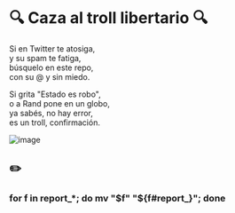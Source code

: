 # 🔍 Caza al troll libertario 🔍  

Si en Twitter te atosiga,  
y su spam te fatiga,  
búsquelo en este repo,  
con su @ y sin miedo.  

Si grita "Estado es robo",  
o a Rand pone en un globo,  
ya sabés, no hay error,  
es un troll, confirmación.  

![image](https://github.com/user-attachments/assets/c8571360-6488-4463-8b8a-d9b77a0cf72f)



## ✏️
### for f in report_*; do mv "$f" "${f#report_}"; done 
